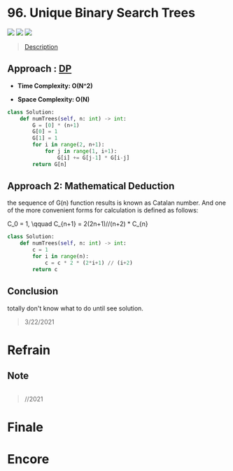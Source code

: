 # 96. Unique Binary Search Trees

![](https://img.shields.io/badge/Difficulty-Medium-%23f0ad4e)
![](https://img.shields.io/badge/topic-tree-critical)
![](https://img.shields.io/badge/topic-dp-critical)

> [Description](https://leetcode.com/problems/unique-binary-search-trees/)


## Approach : [DP](https://leetcode.com/problems/unique-binary-search-trees/solution/)

- **Time Complexity: O(N^2)**

- **Space Complexity: O(N)**

```python
class Solution:
    def numTrees(self, n: int) -> int:
        G = [0] * (n+1)
        G[0] = 1
        G[1] = 1
        for i in range(2, n+1):
            for j in range(1, i+1):
                G[i] += G[j-1] * G[i-j]
        return G[n]
```

## Approach 2: Mathematical Deduction


the sequence of G(n) function results is known as Catalan number. And one of the more convenient forms for calculation is defined as follows:

C_0 = 1, \qquad C_{n+1} = 2(2n+1)//(n+2) * C_{n}
​
```python
class Solution:
    def numTrees(self, n: int) -> int:
        c = 1
        for i in range(n):
            c = c * 2 * (2*i+1) // (i+2)
        return c
```

## Conclusion

totally don't know what to do until see solution.

> 3/22/2021

# Refrain

## Note

```python

```

> //2021

# Finale

# Encore